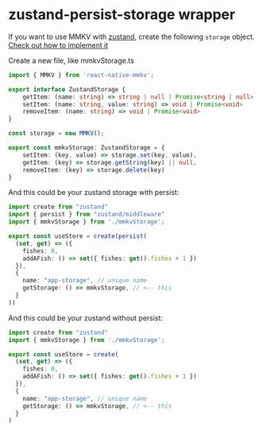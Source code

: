 # zustand-persist-storage wrapper


If you want to use MMKV with [zustand](https://github.com/pmndrs/zustand), create the following `storage` object. [Check out how to implement it](https://github.com/pmndrs/zustand/wiki/Persisting-the-store's-data#Options) 

Create a new file, like mmkvStorage.ts

```ts
import { MMKV } from 'react-native-mmkv';

export interface ZustandStorage {
    getItem: (name: string) => string | null | Promise<string | null>
    setItem: (name: string, value: string) => void | Promise<void>
    removeItem: (name: string) => void | Promise<void>
}

const storage = new MMKV();

export const mmkvStorage: ZustandStorage = {
    setItem: (key, value) => storage.set(key, value),
    getItem: (key) => storage.getString(key) || null,
    removeItem: (key) => storage.delete(key)
}
```

And this could be your zustand storage with persist:

```ts
import create from "zustand"
import { persist } from "zustand/middleware"
import { mmkvStorage } from './mmkvStorage';

export const useStore = create(persist(
  (set, get) => ({
    fishes: 0,
    addAFish: () => set({ fishes: get().fishes + 1 })
  }),
  {
    name: "app-storage", // unique name
    getStorage: () => mmkvStorage, // <-- this
  }
))
```

And this could be your zustand without persist:

```ts
import create from "zustand"
import { mmkvStorage } from './mmkvStorage';

export const useStore = create(
  (set, get) => ({
    fishes: 0,
    addAFish: () => set({ fishes: get().fishes + 1 })
  }),
  {
    name: "app-storage", // unique name
    getStorage: () => mmkvStorage, // <-- this
  }
)
```
